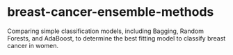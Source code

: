 # breast-cancer-ensemble-methods

Comparing simple classification models, including Bagging, Random Forests, and AdaBoost, to determine the best fitting model to classify breast cancer in women. 
